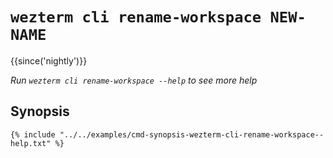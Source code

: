# `wezterm cli rename-workspace NEW-NAME`

{{since('nightly')}}

*Run `wezterm cli rename-workspace --help` to see more help*

## Synopsis

```console
{% include "../../examples/cmd-synopsis-wezterm-cli-rename-workspace--help.txt" %}
```

